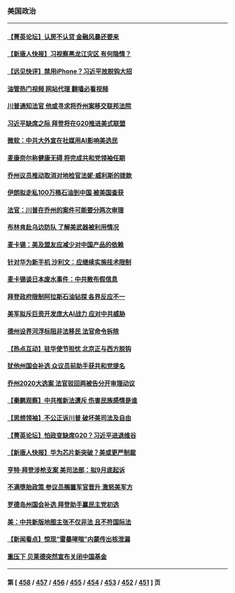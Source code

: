 ### 美国政治
---
#### [【菁英论坛】认房不认贷 金融风暴还要来](../../pages/ncid1078159/n14069145.md?09080845) 
#### [【新唐人快报】习视察黑龙江灾区 有何隐情？](../../pages/ncid1078159/n14069140.md?09080845) 
#### [【远见快评】禁用iPhone？习近平放脱钩大招](../../pages/ncid1078159/n14069100.md?09080845) 
#### [油管热门视频 网站代理 翻墙必看视频](http://138.2.39.72:81/youtube.html?epic-marker?09080845)
#### [川普通知法官 他或寻求将乔州案移交联邦法院](../../pages/ncid1078159/n14069110.md?09080845) 
#### [习近平缺席之际 拜登将在G20推进美式联盟](../../pages/ncid1078159/n14068952.md?09080845) 
#### [微软：中共大外宣在社媒用AI影响美选民](../../pages/ncid1078159/n14069074.md?09080845) 
#### [麦康奈尔称健康无碍 将完成共和党领袖任期](../../pages/ncid1078159/n14069096.md?09080845) 
#### [乔州议员推动取消对地检官法妮‧威利斯的拨款](../../pages/ncid1078159/n14069035.md?09080845) 
#### [伊朗拟走私100万桶石油到中国 被美国查获](../../pages/ncid1078159/n14069092.md?09080845) 
#### [法官：川普在乔州的案件可能要分两次审理](../../pages/ncid1078159/n14068943.md?09080845) 
#### [布林肯赴乌边防队 了解美武器被利用情况](../../pages/ncid1078159/n14068846.md?09080845) 
#### [麦卡锡：美及盟友应减少对中国产品的依赖](../../pages/ncid1078159/n14068836.md?09080845) 
#### [针对华为新手机 沙利文：应继续实施技术限制](../../pages/ncid1078159/n14068740.md?09080845) 
#### [麦卡锡谈日本废水事件：中共散布假信息](../../pages/ncid1078159/n14068741.md?09080845) 
#### [拜登政府限制阿拉斯石油钻探 各界反应不一](../../pages/ncid1078159/n14068590.md?09080845) 
#### [美军拟斥巨资开发庞大AI战力 应对中共威胁](../../pages/ncid1078159/n14068507.md?09080845) 
#### [德州设界河浮标阻非法移民 法官命令拆除](../../pages/ncid1078159/n14068463.md?09080845) 
#### [【热点互动】驻华使节担忧 北京正与西方脱钩](../../pages/ncid1078159/n14068387.md?09080845) 
#### [犹他州国会补选 众议员前助手获共和党提名](../../pages/ncid1078159/n14068432.md?09080845) 
#### [乔州2020大选案 法官驳回两被告分开审理动议](../../pages/ncid1078159/n14068318.md?09080845) 
#### [【秦鹏观察】中共推新法遭斥 伤害民族感情是谁](../../pages/ncid1078159/n14068362.md?09080845) 
#### [【思想领袖】不公正诉川普 破坏美司法及自由](../../pages/ncid1078159/n14059786.md?09080845) 
#### [【菁英论坛】怕政变缺席G20？习近平进退维谷](../../pages/ncid1078159/n14068323.md?09080845) 
#### [【新唐人快报】华为芯片新突破？美或更严制裁](../../pages/ncid1078159/n14068306.md?09080845) 
#### [亨特·拜登涉枪支案 美司法部：拟9月底起诉](../../pages/ncid1078159/n14068356.md?09080845) 
#### [不满堕胎政策 参议员搁置军官晋升 激怒美军方](../../pages/ncid1078159/n14068289.md?09080845) 
#### [罗德岛州国会补选 拜登助手赢民主党初选](../../pages/ncid1078159/n14068240.md?09080845) 
#### [美：中共新版地图主张不仅非法 且不符国际法](../../pages/ncid1078159/n14068291.md?09080845) 
#### [【新闻看点】惊现“雷暴哮喘”内蒙传出核泄漏](../../pages/ncid1078159/n14068227.md?09080845) 
#### [重压下 贝莱德突然宣布关闭中国基金](../../pages/ncid1078159/n14068308.md?09080845) 

---
#### 第 [ [458](./458.md?09080845) / [457](./457.md?09080845) / [456](./456.md?09080845) / [455](./455.md?09080845) / [454](./454.md?09080845) / [453](./453.md?09080845) / [452](./452.md?09080845) / [451](./451.md?09080845) ] 页
